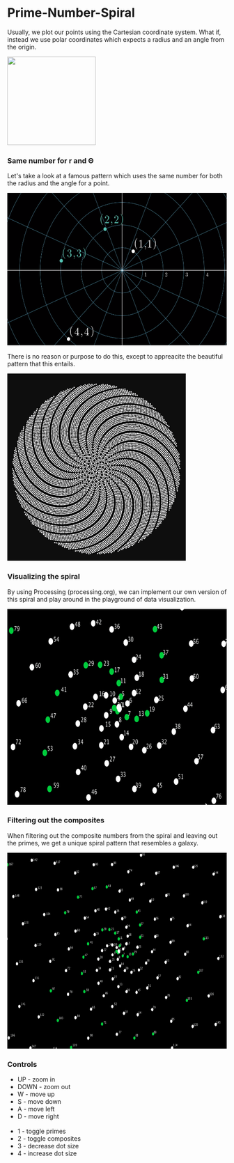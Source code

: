 # Prime-Number-Spiral
<p>Usually, we plot our points using the Cartesian coordinate system. What if, instead we use polar coordinates which expects
a radius and an angle from the origin.</p>
<img width="203px" height="203px" src="https://upload.wikimedia.org/wikipedia/commons/thumb/d/d3/Examples_of_Polar_Coordinates.svg/1024px-Examples_of_Polar_Coordinates.svg.png"/>
<br/>
<h3>Same number for r and Θ</h3>
<p>Let's take a look at a famous pattern which uses the same number for both the radius and the angle for a point.</p>
<img width="560px" height="350px" src="https://github.com/ElvinT57/Prime-Number-Spiral/blob/master/plotting_example.PNG"/>
<p>There is no reason or purpose to do this, except to appreacite the beautiful pattern that this entails.</p>
<img width="410px" height="430px" src="https://github.com/ElvinT57/Prime-Number-Spiral/blob/master/spiral.PNG"/>
<br/>
<h3>Visualizing the spiral</h3>
<p>By using Processing (processing.org), we can implement our own version of this spiral and play around in the
playground of data visualization.</p>
<img width="700px" height="450px" src="https://github.com/ElvinT57/Prime-Number-Spiral/blob/master/Prime_Numbers_Spiral/gifs/spiral_zoomout.gif"/>
<br/>
<h3>Filtering out the composites</h3>
<p>When filtering out the composite numbers from the spiral and leaving out the primes, we get a unique spiral pattern
that resembles a galaxy.</p>
<img width="700px" height="450px" src="https://github.com/ElvinT57/Prime-Number-Spiral/blob/master/Prime_Numbers_Spiral/gifs/primes_zoomout.gif" />
<br/>
<h3>Controls</h3>
<ul>
  <li>UP - zoom in</li>
  <li>DOWN - zoom out</li>
  <li>W - move up</li>
  <li>S - move down</li>
  <li>A - move left</li>
  <li>D - move right</li>
  <br/>
  <li>1 - toggle primes</li>
  <li>2 - toggle composites</li>
  <li>3 - decrease dot size</li>
  <li>4 - increase dot size</li>
</ul>
